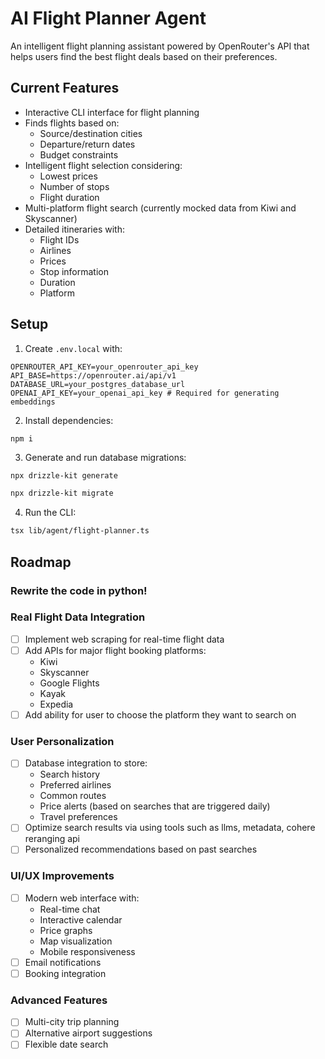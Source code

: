 # AI Flight Planner Agent

An intelligent flight planning assistant powered by OpenRouter's API that helps users find the best flight deals based on their preferences.

## Current Features

- Interactive CLI interface for flight planning
- Finds flights based on:
  - Source/destination cities
  - Departure/return dates 
  - Budget constraints
- Intelligent flight selection considering:
  - Lowest prices
  - Number of stops
  - Flight duration
- Multi-platform flight search (currently mocked data from Kiwi and Skyscanner)
- Detailed itineraries with:
  - Flight IDs
  - Airlines
  - Prices
  - Stop information
  - Duration
  - Platform

## Setup

1. Create `.env.local` with:

```
OPENROUTER_API_KEY=your_openrouter_api_key
API_BASE=https://openrouter.ai/api/v1
DATABASE_URL=your_postgres_database_url
OPENAI_API_KEY=your_openai_api_key # Required for generating embeddings
```

2. Install dependencies:

```
npm i
```

3. Generate and run database migrations:

```bash
npx drizzle-kit generate

npx drizzle-kit migrate
```

4. Run the CLI:

```bash
tsx lib/agent/flight-planner.ts
```


## Roadmap

### Rewrite the code in python!

### Real Flight Data Integration
- [ ] Implement web scraping for real-time flight data
- [ ] Add APIs for major flight booking platforms:
  - Kiwi
  - Skyscanner  
  - Google Flights
  - Kayak
  - Expedia
- [ ] Add ability for user to choose the platform they want to search on

### User Personalization
- [ ] Database integration to store:
  - Search history
  - Preferred airlines
  - Common routes
  - Price alerts (based on searches that are triggered daily)
  - Travel preferences
- [ ] Optimize search results via using tools such as llms, metadata, cohere reranging api
- [ ] Personalized recommendations based on past searches

### UI/UX Improvements  
- [ ] Modern web interface with:
  - Real-time chat
  - Interactive calendar
  - Price graphs
  - Map visualization
  - Mobile responsiveness
- [ ] Email notifications
- [ ] Booking integration

### Advanced Features
- [ ] Multi-city trip planning
- [ ] Alternative airport suggestions
- [ ] Flexible date search
